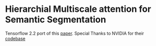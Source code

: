 # Hierarchial Multiscale attention for Semantic Segmentation

Tensorflow 2.2 port of this [paper](https://arxiv.org/pdf/2005.10821.pdf). 
Special Thanks to NVIDIA for their [codebase](https://github.com/NVIDIA/semantic-segmentation)
